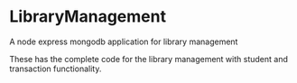 # LibraryManagement
A node express mongodb application for library management



These has the complete code for the library management with student and transaction functionality.
